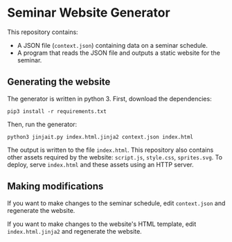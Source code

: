 # Seminar Website Generator

This repository contains:

* A JSON file (`context.json`) containing data on a seminar schedule.
* A program that reads the JSON file and outputs a static website for the seminar.

## Generating the website

The generator is written in python 3.
First, download the dependencies:

    pip3 install -r requirements.txt

Then, run the generator:

    python3 jinjait.py index.html.jinja2 context.json index.html

The output is written to the file `index.html`.
This repository also contains other assets required by the website:
`script.js`, `style.css`, `sprites.svg`.
To deploy, serve `index.html` and these assets using an HTTP server.

## Making modifications

If you want to make changes to the seminar schedule,
edit `context.json` and regenerate the website.

If you want to make changes to the website's HTML template,
edit `index.html.jinja2` and regenerate the website.
